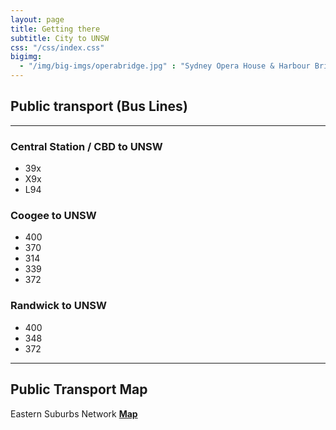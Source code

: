 ```yaml
---
layout: page
title: Getting there
subtitle: City to UNSW
css: "/css/index.css"
bigimg:
  - "/img/big-imgs/operabridge.jpg" : "Sydney Opera House & Harbour Bridge"
---
```


## Public transport (Bus Lines)
****
### Central Station / CBD to UNSW
- 39x  
- X9x  
- L94

### Coogee to UNSW
- 400 
- 370
- 314
- 339
- 372   

### Randwick to UNSW
- 400
- 348
- 372   

****
## Public Transport Map 
  
Eastern Suburbs Network **[Map](http://ausevo.github.io/docs/state_transit_eastern_suburbs_network_map.pdf)**
